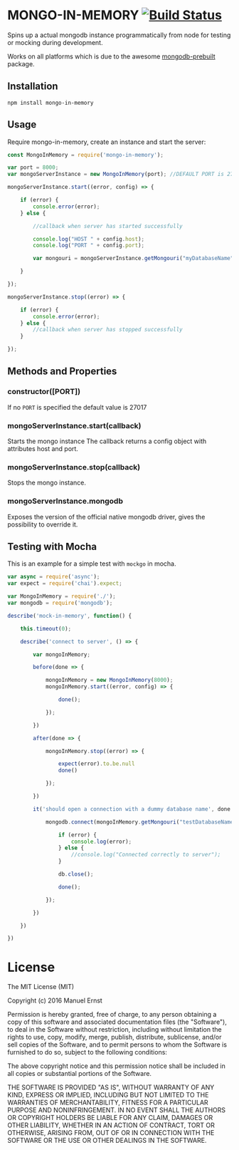 # MONGO-IN-MEMORY [![Build Status](https://travis-ci.org/giorgio-zamparelli/mongo-in-memory.png)](https://travis-ci.org/giorgio-zamparelli/mongo-in-memory)

Spins up a actual mongodb instance programmatically from node for testing or mocking during development.

Works on all platforms which is due to the awesome [mongodb-prebuilt](https://www.npmjs.com/package/mongodb-prebuilt) package.

## Installation
````
npm install mongo-in-memory
````

## Usage
Require mongo-in-memory, create an instance and start the server:

````javascript
const MongoInMemory = require('mongo-in-memory');

var port = 8000;
var mongoServerInstance = new MongoInMemory(port); //DEFAULT PORT is 27017

mongoServerInstance.start((error, config) => {

    if (error) {
        console.error(error);
    } else {

        //callback when server has started successfully

        console.log("HOST " + config.host);
        console.log("PORT " + config.port);

        var mongouri = mongoServerInstance.getMongouri("myDatabaseName");

    }

});

mongoServerInstance.stop((error) => {

    if (error) {
        console.error(error);
    } else {
        //callback when server has stopped successfully
    }

});
````

## Methods and Properties

### constructor([PORT])
If no `PORT` is specified the default value is 27017

### mongoServerInstance.start(callback)
Starts the mongo instance
The callback returns a config object with attributes host and port.

### mongoServerInstance.stop(callback)
Stops the mongo instance.

### mongoServerInstance.mongodb
Exposes the version of the official native mongodb driver, gives the possibility to override it.

## Testing with Mocha

This is an example for a simple test with `mockgo` in mocha.

````javascript
var async = require('async');
var expect = require('chai').expect;

var MongoInMemory = require('./');
var mongodb = require('mongodb');

describe('mock-in-memory', function() {

    this.timeout(0);

    describe('connect to server', () => {

        var mongoInMemory;

        before(done => {

            mongoInMemory = new MongoInMemory(8000);
            mongoInMemory.start((error, config) => {

                done();

            });

        })

        after(done => {

            mongoInMemory.stop((error) => {

                expect(error).to.be.null
                done()

            });

        })

        it('should open a connection with a dummy database name', done => {

            mongodb.connect(mongoInMemory.getMongouri("testDatabaseName"), function(error, db) {

                if (error) {
                    console.log(error);
                } else {
                    //console.log("Connected correctly to server");
                }

                db.close();

                done();

            });

        })

    })

})

````


# License
The MIT License (MIT)

Copyright (c) 2016 Manuel Ernst

Permission is hereby granted, free of charge, to any person obtaining a copy of this software and associated documentation files (the "Software"), to deal in the Software without restriction, including without limitation the rights to use, copy, modify, merge, publish, distribute, sublicense, and/or sell copies of the Software, and to permit persons to whom the Software is furnished to do so, subject to the following conditions:

The above copyright notice and this permission notice shall be included in all copies or substantial portions of the Software.

THE SOFTWARE IS PROVIDED "AS IS", WITHOUT WARRANTY OF ANY KIND, EXPRESS OR IMPLIED, INCLUDING BUT NOT LIMITED TO THE WARRANTIES OF MERCHANTABILITY, FITNESS FOR A PARTICULAR PURPOSE AND NONINFRINGEMENT. IN NO EVENT SHALL THE AUTHORS OR COPYRIGHT HOLDERS BE LIABLE FOR ANY CLAIM, DAMAGES OR OTHER LIABILITY, WHETHER IN AN ACTION OF CONTRACT, TORT OR OTHERWISE, ARISING FROM, OUT OF OR IN CONNECTION WITH THE SOFTWARE OR THE USE OR OTHER DEALINGS IN THE SOFTWARE.
